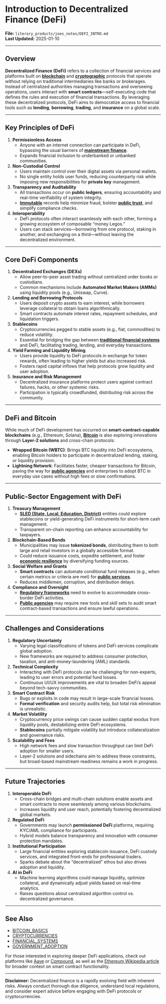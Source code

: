 # Introduction to Decentralized Finance (DeFi)

**File:** `literary_products/joes_notes/DEFI_INTRO.md`\
**Last Updated:** 2025-01-10

***

## Overview

**Decentralized Finance (DeFi)** refers to a collection of financial services and platforms built on [**blockchain**](broken-reference) and [**cryptographic**](CRYPTOGRPAHY_BASICS_.MD) protocols that operate without relying on traditional intermediaries like banks or brokerages. Instead of centralized authorities managing transactions and overseeing operations, users interact with **smart contracts**—self-executing code that defines the rules and execution of financial transactions. By leveraging these decentralized protocols, DeFi aims to democratize access to financial tools such as **lending**, **borrowing**, **trading**, and **insurance** on a global scale.

***

## Key Principles of DeFi

1. **Permissionless Access**
   * Anyone with an internet connection can participate in DeFi, bypassing the usual barriers of [**mainstream finance**](../MAINSTREAM_FINANCE.md).
   * Expands financial inclusion to underbanked or unbanked communities.
2. **Non-Custodial Control**
   * Users maintain control over their digital assets via personal wallets.
   * No single entity holds user funds, reducing counterparty risk while imposing new responsibilities for **private key** management.
3. **Transparency and Auditability**
   * All transactions occur on **public ledgers**, ensuring accountability and real-time verifiability of system integrity.
   * [**Immutable**](broken-reference) records help minimize fraud, bolster [**public trust**](../misc/public_trust.md), and simplify compliance checks.
4. **Interoperability**
   * DeFi protocols often interact seamlessly with each other, forming a growing ecosystem of composable “money Legos.”
   * Users can stack services—borrowing from one protocol, staking in another, and exchanging on a third—without leaving the decentralized environment.

***

## Core DeFi Components

1. **Decentralized Exchanges (DEXs)**
   * Allow peer-to-peer asset trading without centralized order books or custodians.
   * Common mechanisms include **Automated Market Makers (AMMs)** using liquidity pools (e.g., Uniswap, Curve).
2. **Lending and Borrowing Protocols**
   * Users deposit crypto assets to earn interest, while borrowers leverage collateral to obtain loans algorithmically.
   * Smart contracts automate interest rates, repayment schedules, and liquidation triggers.
3. **Stablecoins**
   * Cryptocurrencies pegged to stable assets (e.g., fiat, commodities) to reduce volatility.
   * Essential for bridging the gap between [**traditional financial systems**](../STRATEGY/financial_systems.md) and DeFi, facilitating trading, lending, and everyday transactions.
4. **Yield Farming and Liquidity Mining**
   * Users provide liquidity to DeFi protocols in exchange for token rewards, often leading to higher yields but also increased risk.
   * Fosters rapid capital inflows that help protocols grow liquidity and user adoption.
5. **Insurance and Risk Management**
   * Decentralized insurance platforms protect users against contract failures, hacks, or other systemic risks.
   * Participation is typically crowdfunded, distributing risk across the community.

***

## DeFi and Bitcoin

While much of DeFi development has occurred on **smart-contract-capable blockchains** (e.g., Ethereum, Solana), [**Bitcoin**](CRYPTO_ECONOMICS/bitcoin.md) is also exploring innovations through **Layer-2 solutions** and cross-chain protocols:

* **Wrapped Bitcoin (WBTC)**: Brings BTC liquidity into DeFi ecosystems, enabling Bitcoin holders to participate in decentralized lending, staking, or liquidity provision.
* **Lightning Network**: Facilitates faster, cheaper transactions for Bitcoin, paving the way for [**public agencies**](../misc/public_agencies.md) and enterprises to adopt BTC in everyday use cases without high fees or slow confirmations.

***

## Public-Sector Engagement with DeFi

1. **Treasury Management**
   * [**SLED (State, Local, Education, District)**](../misc/sled_vertices.md) entities could explore stablecoins or yield-generating DeFi instruments for short-term cash management.
   * Transparent on-chain reporting can enhance accountability for taxpayers.
2. **Blockchain-Based Bonds**
   * Municipalities may issue **tokenized bonds**, distributing them to both large and retail investors in a globally accessible format.
   * Could reduce issuance costs, expedite settlement, and foster [**economic resilience**](../ECONOMIC_RESILIENCE.md) by diversifying funding sources.
3. **Social Welfare and Grants**
   * **Smart contracts** can automate conditional fund releases (e.g., when certain metrics or criteria are met) for [**public services**](../misc/public_services.md).
   * Reduces middlemen, corruption, and distribution delays.
4. **Compliance and Oversight**
   * [**Regulatory frameworks**](broken-reference) need to evolve to accommodate cross-border DeFi activities.
   * [**Public agencies**](../misc/public_agencies.md) may require new tools and skill sets to audit smart contract-based transactions and ensure lawful operations.

***

## Challenges and Considerations

1. **Regulatory Uncertainty**
   * Varying legal classifications of tokens and DeFi services complicate global adoption.
   * New frameworks are required to address consumer protection, taxation, and anti-money-laundering (AML) standards.
2. **Technical Complexity**
   * Interacting with DeFi protocols can be challenging for non-experts, leading to user errors and potential fund losses.
   * Continuous UI/UX improvements are vital to broaden DeFi’s appeal beyond tech-savvy communities.
3. **Smart Contract Risk**
   * Bugs or exploits in code may result in large-scale financial losses.
   * **Formal verification** and security audits help, but total risk elimination is unrealistic.
4. **Market Volatility**
   * Cryptocurrency price swings can cause sudden capital exodus from liquidity pools, destabilizing entire DeFi ecosystems.
   * **Stablecoins** partially mitigate volatility but introduce collateralization and governance risks.
5. **Scalability and Fees**
   * High network fees and slow transaction throughput can limit DeFi adoption for smaller users.
   * Layer-2 solutions and sidechains aim to address these constraints, but broad-based mainstream readiness remains a work in progress.

***

## Future Trajectories

1. **Interoperable DeFi**
   * Cross-chain bridges and multi-chain solutions enable assets and smart contracts to move seamlessly among various blockchains.
   * Increases liquidity and user reach, potentially fostering decentralized global markets.
2. **Regulated DeFi**
   * Governments may launch **permissioned DeFi** platforms, requiring KYC/AML compliance for participants.
   * Hybrid models balance transparency and innovation with consumer protection mandates.
3. **Institutional Participation**
   * Large financial entities exploring stablecoin issuance, DeFi custody services, and integrated front-ends for professional traders.
   * Sparks debate about the “decentralized” ethos but also drives adoption and liquidity.
4. **AI in DeFi**
   * Machine learning algorithms could manage liquidity, optimize collateral, and dynamically adjust yields based on real-time analytics.
   * Raises questions about centralized algorithm control vs. decentralized governance.

***

## See Also

* [BITCOIN\_BASICS](broken-reference)
* [CRYPTOCURRENCIES](CRYPTOCURRENCIES.MD)
* [FINANCIAL\_SYSTEMS](../STRATEGY/financial_systems.md)
* [GOVERNMENT\_ADOPTION](../misc/government_adoption.md)

For those interested in exploring deeper DeFi applications, check out platforms like [Aave](https://aave.com/) or [Compound](https://compound.finance/), as well as the [Ethereum Wikipedia article](https://en.wikipedia.org/wiki/Ethereum) for broader context on smart contract functionality.

***

**Disclaimer:** Decentralized finance is a rapidly evolving field with inherent risks. Always conduct thorough due diligence, understand local regulations, and consider expert advice before engaging with DeFi protocols or cryptocurrencies.
